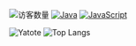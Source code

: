 <!--
**yagote/yagote** is a ✨ _special_ ✨ repository because its `README.md` (this file) appears on your GitHub profile.

Here are some ideas to get you started:

- 🔭 I’m currently working on ...
- 👯 I’m looking to collaborate on ...
- 🤔 I’m looking for help with ...
- 💬 Ask me about ...
- 📫 How to reach me: ...
- 😄 Pronouns: ...
- ⚡ Fun fact: ...
-->
![访客数量](https://komarev.com/ghpvc/?username=yagote&color=orange)
[![Java](https://img.shields.io/badge/Language-java-brightgreen)]()
[![JavaScript](https://img.shields.io/badge/Language-JavaScript-blue)]()

![Yatote](https://github-readme-stats.vercel.app/api?username=yagote&show_icons=true)
![Top Langs](https://github-readme-stats.vercel.app/api/top-langs/?username=yagote&layout=compact)
<!-- ![Top Langs](https://github-readme-stats.vercel.app/api/top-langs/?username=yagote) 


